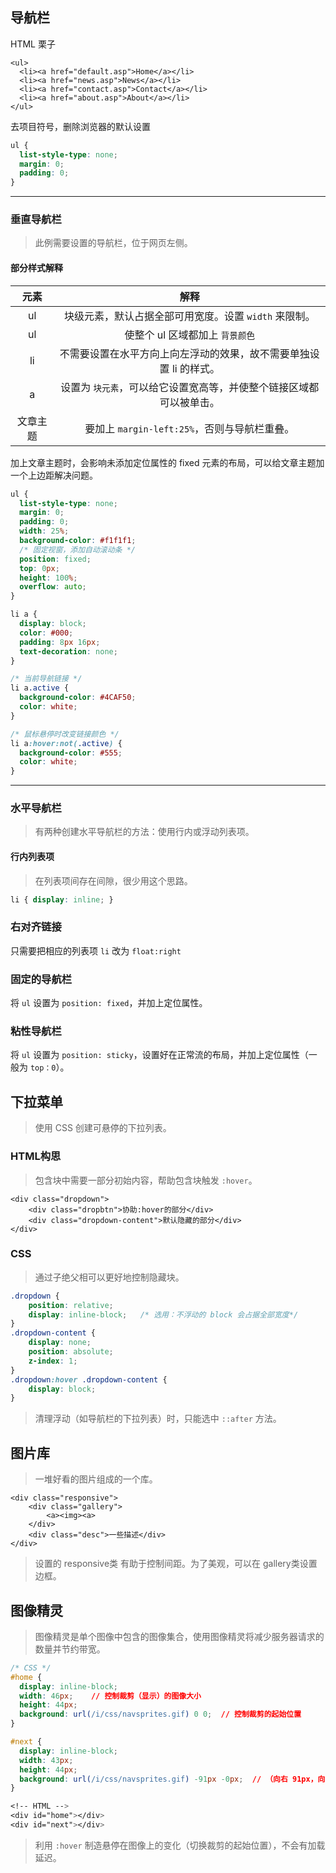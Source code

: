 ## 导航栏

HTML 栗子
```react
<ul>
  <li><a href="default.asp">Home</a></li>
  <li><a href="news.asp">News</a></li>
  <li><a href="contact.asp">Contact</a></li>
  <li><a href="about.asp">About</a></li>
</ul>
```
去项目符号，删除浏览器的默认设置  
```css
ul {
  list-style-type: none;
  margin: 0;
  padding: 0;
}
```

----
### 垂直导航栏  
> 此例需要设置的导航栏，位于网页左侧。

#### 部分样式解释  
元素 | 解释 
 :-: | :-: 
 ul | 块级元素，默认占据全部可用宽度。设置 `width` 来限制。
 ul | 使整个 ul 区域都加上 `背景颜色`
 li | 不需要设置在水平方向上向左浮动的效果，故不需要单独设置 li 的样式。
 a | 设置为 `块元素`，可以给它设置宽高等，并使整个链接区域都可以被单击。  
 文章主题 | 要加上 `margin-left:25%`，否则与导航栏重叠。  

加上文章主题时，会影响未添加定位属性的 fixed 元素的布局，可以给文章主题加一个上边距解决问题。

```css
ul {
  list-style-type: none;
  margin: 0;
  padding: 0;
  width: 25%;
  background-color: #f1f1f1;
  /* 固定视窗，添加自动滚动条 */
  position: fixed;
  top: 0px;
  height: 100%;
  overflow: auto;
}

li a {
  display: block;
  color: #000;
  padding: 8px 16px;
  text-decoration: none;
}

/* 当前导航链接 */
li a.active {
  background-color: #4CAF50;
  color: white;
}

/* 鼠标悬停时改变链接颜色 */
li a:hover:not(.active) {
  background-color: #555;
  color: white;
}
```

----
### 水平导航栏  
> 有两种创建水平导航栏的方法：使用行内或浮动列表项。  

#### 行内列表项
> 在列表项间存在间隙，很少用这个思路。  
```css
li { display: inline; }
```

### 右对齐链接
只需要把相应的列表项 `li` 改为 `float:right`

### 固定的导航栏
将 `ul` 设置为 `position: fixed`，并加上定位属性。  

### 粘性导航栏  
将 `ul` 设置为 `position: sticky`，设置好在正常流的布局，并加上定位属性（一般为 `top：0`）。  

## 下拉菜单  
> 使用 CSS 创建可悬停的下拉列表。  

### HTML构思  
> 包含块中需要一部分初始内容，帮助包含块触发 `:hover`。
```react
<div class="dropdown">
    <div class="dropbtn">协助:hover的部分</div>
    <div class="dropdown-content">默认隐藏的部分</div>
</div>
```
### CSS  
> 通过子绝父相可以更好地控制隐藏块。
```css
.dropdown {
    position: relative;
    display: inline-block;   /* 选用：不浮动的 block 会占据全部宽度*/
}
.dropdown-content {
    display: none;
    position: absolute;
    z-index: 1;
}
.dropdown:hover .dropdown-content {
    display: block;
}
```
> 清理浮动（如导航栏的下拉列表）时，只能选中 `::after` 方法。  

## 图片库  
> 一堆好看的图片组成的一个库。  

```react
<div class="responsive">
    <div class="gallery">
        <a><img><a>
    </div>
    <div class="desc">一些描述</div>
</div>
```
> 设置的 responsive类 有助于控制间距。为了美观，可以在 gallery类设置边框。

## 图像精灵  
> 图像精灵是单个图像中包含的图像集合，使用图像精灵将减少服务器请求的数量并节约带宽。 

```  css
/* CSS */
#home {
  display: inline-block;
  width: 46px;    // 控制裁剪（显示）的图像大小
  height: 44px;
  background: url(/i/css/navsprites.gif) 0 0;  // 控制裁剪的起始位置
}

#next {
  display: inline-block;
  width: 43px;
  height: 44px;
  background: url(/i/css/navsprites.gif) -91px -0px;  // （向右 91px，向下 0px)
}

<!-- HTML -->
<div id="home"></div>
<div id="next"></div>
```
> 利用 `:hover` 制造悬停在图像上的变化（切换裁剪的起始位置），不会有加载延迟。  







